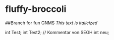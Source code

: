 # fluffy-broccoli
##Branch for fun GNMS
*This text is italicized*

int Test;
int Test2; // Kommentar von SEGH
int neu;
